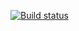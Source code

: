[![Build status](https://ci.appveyor.com/api/projects/status/cu39uf5mek14qi8u?svg=true)](https://ci.appveyor.com/project/Nastya2420/z-3-t3xok)